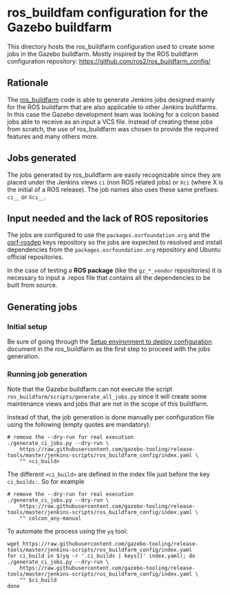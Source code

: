 # ros_buildfam configuration for the Gazebo buildfarm

This directory hosts the ros_buildfarm configuration used to create some jobs
in the Gazebo buildfarm. Mostly inspired by the ROS buildfarm configuration
repository: https://github.com/ros2/ros_buildfarm_config/

## Rationale

The [ros_buildfarm](https://github.com/ros-infrastructure/ros_buildfarm) code
is able to generate Jenkins jobs designed mainly for the ROS buildfarm that
are also applicable to other Jenkins buildfarms. In this case the Gazebo
development team was looking for a colcon based jobs able to receive
as an input a VCS file. Instead of creating these jobs from scratch, the use of
ros_buildfarm was chosen to provide the required features and many others more.

## Jobs generated

The jobs generated by ros_buildfarm are easily recognizable since they are
placed under the Jenkins views `ci` (non ROS related jobs) or `Xci`
(where X is the initial of a ROS release). The job names also uses these
same prefixes: `ci__` or `Xci__`.

## Input needed and the lack of ROS repositories

The jobs are configured to use the `packages.osrfoundation.org` and the
[osrf-rosdep](https://github.com/osrf/osrf-rosdep) keys repository so the
jobs are expected to resolved and install dependencies from the
`packages.osrfoundation.org` repository and Ubuntu official repositories.

In the case of testing a **ROS package** (like the `gz_*_vendor` repositories)
it is necessary to input a .repos file that contains all the dependencies
to be built from source.

## Generating jobs

### Initial setup

Be sure of going through the
[Setup environment to deploy configuration](https://github.com/ros-infrastructure/ros_buildfarm/blob/master/doc/environment.rst)
document in the ros_buildfarm as the first step to proceed with the jobs
generation.

### Running job generation

Note that the Gazebo buildfarm can not execute the script
`ros_buildfarm/scripts/generate_all_jobs.py` since it will create some
maintenance views and jobs that are not in the scope of this buildfarm.

Instead of that, the job generation is done manually per configuration
file using the following (empty quotes are mandatory):

```
# remove the --dry-run for real execution
./generate_ci_jobs.py --dry-run \
    https://raw.githubusercontent.com/gazebo-tooling/release-tools/master/jenkins-scripts/ros_buildfarm_config/index.yaml \
    "" <ci_build>
```

The different `<ci_build>` are defined in the index file just before the key
`ci_builds:`. So for example

```
# remove the --dry-run for real execution
./generate_ci_jobs.py --dry-run \
    https://raw.githubusercontent.com/gazebo-tooling/release-tools/master/jenkins-scripts/ros_buildfarm_config/index.yaml \
    "" colcon_any-manual
```

To automate the process using the `yq` tool:

```
wget https://raw.githubusercontent.com/gazebo-tooling/release-tools/master/jenkins-scripts/ros_buildfarm_config/index.yaml
for ci_build in $(yq -r '.ci_builds | keys[]' index.yaml); do
./generate_ci_jobs.py --dry-run \
    https://raw.githubusercontent.com/gazebo-tooling/release-tools/master/jenkins-scripts/ros_buildfarm_config/index.yaml \
    "" $ci_build
done
```
